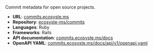 ---
---

Commit metadata for open source projects.

* **URL**: [commits.ecosyste.ms](https://commits.ecosyste.ms)
* **Repository**: [ecosyste-ms/commits](https://github.com/ecosyste-ms/commits)
* **Languages**: Ruby
* **Frameworks**: Rails
* **API documentation**: [commits.ecosyste.ms/docs](https://commits.ecosyste.ms/docs/index.html)
* **OpenAPI YAML**: [commits.ecosyste.ms/docs/api/v1/openapi.yaml](https://commits.ecosyste.ms/docs/api/v1/openapi.yaml)
